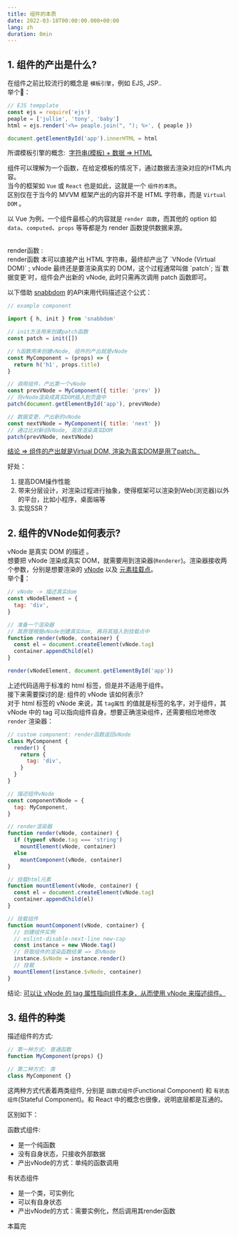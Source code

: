 ```yaml
---
title: 组件的本质
date: 2022-03-18T00:00:00.000+00:00
lang: zh
duration: 8min
---
```


## 1. 组件的产出是什么?
在组件之前比较流行的概念是 `模板引擎`，例如 EJS, JSP..  
举个🌰：

```js
// EJS tempplate
const ejs = require('ejs')
peaple = ['jullie', 'tony', 'baby']
html = ejs.render('<%= peaple.join(", "); %>', { peaple })

document.getElementById('app').innerHTML = html
```

所谓模板引擎的概念: &nbsp;<u>字符串(模板) + 数据 ⇒ HTML</u>

组件可以理解为一个函数，在给定模板的情况下，通过数据去渲染对应的HTML内容。  
当今的框架如 `Vue` 或 `React` 也是如此，这就是一个 `组件的本质`。  
区别仅在于当今的 MVVM 框架产出的内容并不是 HTML 字符串，而是 `Virtual DOM` 。

以 Vue 为例，一个组件最核心的内容就是 `render 函数`，而其他的 option 如 `data`、`computed`、`props` 等等都是为 render 函数提供数据来源。

<br />
<enhance-tag>render函数</enhance-tag> : 
<br />
render函数 本可以直接产出 HTML 字符串，最终却产出了 `VNode (Virtual DOM)` ;  
vNode 最终还是要渲染真实的 DOM，这个过程通常叫做 `patch`;  
当`数据变更`时，组件会产出新的 vNode, 此时只需再次调用 patch 函数即可。

以下借助 [snabbdom](https://github.com/snabbdom/snabbdom) 的API来用代码描述这个公式：

```js
// example component

import { h, init } from 'snabbdom'

// init方法用来创建patch函数
const patch = init([])

// h函数用来创建vNode, 组件的产出就是vNode
const MyComponent = (props) => {
  return h('h1', props.title)
}

// 调用组件，产出第一个vNode
const prevVNode = MyComponent({ title: 'prev' })
// 将vNode渲染成真实DOM插入到页面中
patch(document.getElementById('app'), prevVNode)

// 数据变更，产出新的vNode
const nextVNode = MyComponent({ title: 'next' })
// 通过比对新旧VNode, 高效渲染真实DOM
patch(prevVNode, nextVNode)
```

<u>结论 ⇒ 组件的产出就是Virtual DOM, 渲染为真实DOM是用了patch。</u>  

好处：
1. 提高DOM操作性能
2. 带来分层设计，对渲染过程进行抽象，使得框架可以渲染到Web(浏览器)以外的平台，比如小程序，桌面端等
3. 实现SSR？

## 2. 组件的VNode如何表示?
vNode 是真实 DOM 的描述 。  
想要把 vNode 渲染成真实 DOM，就需要用到渲染器(`Renderer`)。渲染器接收两个参数，分别是想要渲染的 <u>vNode</u> 以及 <u>元素挂载点</u>。  
举个🌰：  

```js
// vNode -> 描述真实dom
const vNodeElement = {
  tag: 'div',
}

// 准备一个渲染器
// 其原理根据vNode创建真实dom, 再将其插入到挂载点中
function render(vNode, container) {
  const el = document.createElement(vNode.tag)
  container.appendChild(el)
}

render(vNodeElement, document.getElementById('app'))
```

上述代码适用于标准的 html 标签，但是并不适用于组件。  
接下来需要探讨的是: 组件的 vNode 该如何表示?  
对于 html 标签的 vNode 来说，其 `tag属性` 的值就是标签的名字，对于组件，其 vNode 中的 tag 可以指向组件自身。想要正确渲染组件，还需要相应地修改  `render` 渲染器：

```js
// custom component: render函数返回vNode
class MyComponent {
  render() {
    return {
      tag: 'div',
    }
  }
}

// 描述组件vNode
const componentVNode = {
  tag: MyComponent,
}

// render渲染器
function render(vNode, container) {
  if (typeof vNode.tag === 'string')
    mountElement(vNode, container)
  else
    mountComponent(vNode, container)
}

// 挂载html元素
function mountElement(vNode, container) {
  const el = document.createElement(vNode.tag)
  container.appendChild(el)
}

// 挂载组件
function mountComponent(vNode, container) {
  // 创建组件实例
  // eslint-disable-next-line new-cap
  const instance = new VNode.tag()
  // 获取组件的渲染函数结果 => 即vNode
  instance.$vNode = instance.render()
  // 挂载
  mountElement(instance.$vNode, container)
}
```

结论: <u>可以让 vNode 的 tag 属性指向组件本身，从而使用 vNode 来描述组件。</u>

## 3. 组件的种类
描述组件的方式:

```js
// 第一种方式: 普通函数
function MyComponent(props) {}

// 第二种方式: 类
class MyComponent {}
```

这两种方式代表着两类组件, 分别是 `函数式组件`(Functional Component) 和 `有状态组件`(Stateful Component)。和 React 中的概念也很像，说明底层都是互通的。

区别如下：

函数式组件:

* 是一个纯函数
* 没有自身状态，只接收外部数据
* 产出vNode的方式：单纯的函数调用

有状态组件

- 是一个类，可实例化
- 可以有自身状态
- 产出vNode的方式：需要实例化，然后调用其render函数

本篇完